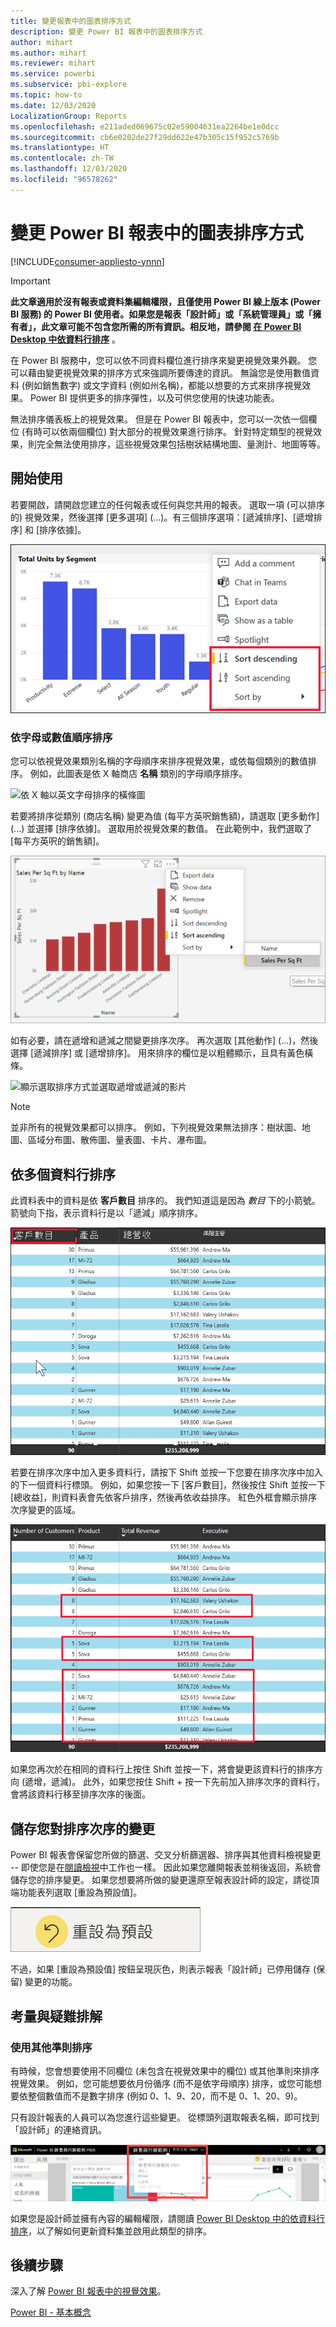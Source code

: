 ```yaml
---
title: 變更報表中的圖表排序方式
description: 變更 Power BI 報表中的圖表排序方式
author: mihart
ms.author: mihart
ms.reviewer: mihart
ms.service: powerbi
ms.subservice: pbi-explore
ms.topic: how-to
ms.date: 12/03/2020
LocalizationGroup: Reports
ms.openlocfilehash: e211aded069675c02e59004631ea2264be1e0dcc
ms.sourcegitcommit: cb6e0202de27f29dd622e47b305c15f952c5769b
ms.translationtype: HT
ms.contentlocale: zh-TW
ms.lasthandoff: 12/03/2020
ms.locfileid: "96578262"
---
```

# <a name="change-how-a-chart-is-sorted-in-a-power-bi-report"></a>變更 Power BI 報表中的圖表排序方式

[!INCLUDE[consumer-appliesto-ynnn](../includes/consumer-appliesto-ynnn.md)]


> [!IMPORTANT]
> **此文章適用於沒有報表或資料集編輯權限，且僅使用 Power BI 線上版本 (Power BI 服務) 的 Power BI 使用者。如果您是報表「設計師」或「系統管理員」或「擁有者」，此文章可能不包含您所需的所有資訊。相反地，請參閱 [在 Power BI Desktop 中依資料行排序](../create-reports/desktop-sort-by-column.md)** 。

在 Power BI 服務中，您可以依不同資料欄位進行排序來變更視覺效果外觀。 您可以藉由變更視覺效果的排序方式來強調所要傳達的資訊。 無論您是使用數值資料 (例如銷售數字) 或文字資料 (例如州名稱)，都能以想要的方式來排序視覺效果。 Power BI 提供更多的排序彈性，以及可供您使用的快速功能表。 

無法排序儀表板上的視覺效果。 但是在 Power BI 報表中，您可以一次依一個欄位 (有時可以依兩個欄位) 對大部分的視覺效果進行排序。 針對特定類型的視覺效果，則完全無法使用排序，這些視覺效果包括樹狀結構地圖、量測計、地圖等等。 

## <a name="get-started"></a>開始使用

若要開啟，請開啟您建立的任何報表或任何與您共用的報表。 選取一項 (可以排序的) 視覺效果，然後選擇 [更多選項] (...)。有三個排序選項：[遞減排序]、[遞增排序] 和 [排序依據]。 
    

![依 Y 軸以英文字母排序的橫條圖](media/end-user-change-sort/power-bi-actions.png)

### <a name="sort-alphabetically-or-numerically"></a>依字母或數值順序排序

您可以依視覺效果類別名稱的字母順序來排序視覺效果，或依每個類別的數值排序。 例如，此圖表是依 X 軸商店 **名稱** 類別的字母順序排序。

![依 X 軸以英文字母排序的橫條圖](media/end-user-change-sort/powerbi-sort-category.png)

若要將排序從類別 (商店名稱) 變更為值 (每平方英呎銷售額)，請選取 [更多動作] \(...\) 並選擇 [排序依據]。 選取用於視覺效果的數值。  在此範例中，我們選取了 [每平方英呎的銷售額]。

![顯示依序選取 [排序依據] 和某個值的螢幕擷取畫面](media/end-user-change-sort/power-bi-sort-value.png)

如有必要，請在遞增和遞減之間變更排序次序。  再次選取 [其他動作] (...)，然後選擇 [遞減排序] 或 [遞增排序]。 用來排序的欄位是以粗體顯示，且具有黃色橫條。

   ![顯示選取排序方式並選取遞增或遞減的影片](media/end-user-change-sort/sort.gif)

> [!NOTE]
> 並非所有的視覺效果都可以排序。 例如，下列視覺效果無法排序：樹狀圖、地圖、區域分布圖、散佈圖、量表圖、卡片、瀑布圖。

## <a name="sorting-by-multiple-columns"></a>依多個資料行排序
此資料表中的資料是依 **客戶數目** 排序的。  我們知道這是因為 *數目* 下的小箭號。 箭號向下指，表示資料行是以「遞減」順序排序。

![顯示要用於排序之第一個資料行的螢幕擷取畫面](media/end-user-change-sort/power-bi-sort-column.png)


若要在排序次序中加入更多資料行，請按下 Shift 並按一下您要在排序次序中加入的下一個資料行標頭。 例如，如果您按一下 [客戶數目]，然後按住 Shift 並按一下 [總收益]，則資料表會先依客戶排序，然後再依收益排序。 紅色外框會顯示排序次序變更的區域。

![顯示用於排序之第二個資料行的螢幕擷取畫面](media/end-user-change-sort/power-bi-sort-second.png)

如果您再次於在相同的資料行上按住 Shift 並按一下，將會變更該資料行的排序方向 (遞增，遞減)。 此外，如果您按住 Shift + 按一下先前加入排序次序的資料行，會將該資料行移至排序次序的後面。


## <a name="saving-changes-you-make-to-sort-order"></a>儲存您對排序次序的變更
Power BI 報表會保留您所做的篩選、交叉分析篩選器、排序與其他資料檢視變更 -- 即使您是在[閱讀檢視](end-user-reading-view.md)中工作也一樣。 因此如果您離開報表並稍後返回，系統會儲存您的排序變更。  如果您想要將所做的變更還原至報表設計師的設定，請從頂端功能表列選取 [重設為預設值]。 

![永續性排序](media/end-user-change-sort/power-bi-reset.png)

不過，如果 [重設為預設值] 按鈕呈現灰色，則表示報表「設計師」已停用儲存 (保留) 變更的功能。

<a name="other"></a>
## <a name="considerations-and-troubleshooting"></a>考量與疑難排解

### <a name="sorting-using-other-criteria"></a>使用其他準則排序
有時候，您會想要使用不同欄位 (未包含在視覺效果中的欄位) 或其他準則來排序視覺效果。  例如，您可能想要依月份循序 (而不是依字母順序) 排序，或您可能想要依整個數值而不是數字排序 (例如 0、1、9、20，而不是 0、1、20、9)。  

只有設計報表的人員可以為您進行這些變更。 從標頭列選取報表名稱，即可找到「設計師」的連絡資訊。

![顯示連絡資訊的下拉式清單](media/end-user-change-sort/power-bi-heading.png)

如果您是設計師並擁有內容的編輯權限，請閱讀 [Power BI Desktop 中的依資料行排序](../create-reports/desktop-sort-by-column.md)，以了解如何更新資料集並啟用此類型的排序。

## <a name="next-steps"></a>後續步驟
深入了解 [Power BI 報表中的視覺效果](end-user-visualizations.md)。

[Power BI - 基本概念](end-user-basic-concepts.md)
